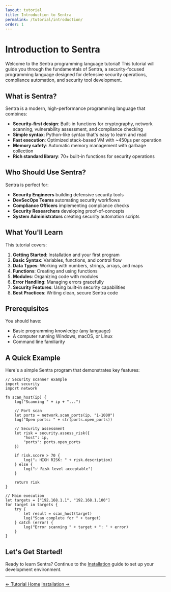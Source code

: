 ```yaml
---
layout: tutorial
title: Introduction to Sentra
permalink: /tutorial/introduction/
order: 1
---
```


# Introduction to Sentra

Welcome to the Sentra programming language tutorial! This tutorial will guide you through the fundamentals of Sentra, a security-focused programming language designed for defensive security operations, compliance automation, and security tool development.

## What is Sentra?

Sentra is a modern, high-performance programming language that combines:

- **Security-first design**: Built-in functions for cryptography, network scanning, vulnerability assessment, and compliance checking
- **Simple syntax**: Python-like syntax that's easy to learn and read
- **Fast execution**: Optimized stack-based VM with ~450μs per operation
- **Memory safety**: Automatic memory management with garbage collection
- **Rich standard library**: 70+ built-in functions for security operations

## Who Should Use Sentra?

Sentra is perfect for:

- **Security Engineers** building defensive security tools
- **DevSecOps Teams** automating security workflows
- **Compliance Officers** implementing compliance checks
- **Security Researchers** developing proof-of-concepts
- **System Administrators** creating security automation scripts

## What You'll Learn

This tutorial covers:

1. **Getting Started**: Installation and your first program
2. **Basic Syntax**: Variables, functions, and control flow
3. **Data Types**: Working with numbers, strings, arrays, and maps
4. **Functions**: Creating and using functions
5. **Modules**: Organizing code with modules
6. **Error Handling**: Managing errors gracefully
7. **Security Features**: Using built-in security capabilities
8. **Best Practices**: Writing clean, secure Sentra code

## Prerequisites

You should have:

- Basic programming knowledge (any language)
- A computer running Windows, macOS, or Linux
- Command line familiarity

## A Quick Example

Here's a simple Sentra program that demonstrates key features:

```sentra
// Security scanner example
import security
import network

fn scan_host(ip) {
    log("Scanning " + ip + "...")
    
    // Port scan
    let ports = network.scan_ports(ip, "1-1000")
    log("Open ports: " + str(ports.open_ports))
    
    // Security assessment
    let risk = security.assess_risk({
        "host": ip,
        "ports": ports.open_ports
    })
    
    if risk.score > 70 {
        log("⚠️ HIGH RISK: " + risk.description)
    } else {
        log("✅ Risk level acceptable")
    }
    
    return risk
}

// Main execution
let targets = ["192.168.1.1", "192.168.1.100"]
for target in targets {
    try {
        let result = scan_host(target)
        log("Scan complete for " + target)
    } catch (error) {
        log("Error scanning " + target + ": " + error)
    }
}
```

## Let's Get Started!

Ready to learn Sentra? Continue to the [Installation](/tutorial/installation/) guide to set up your development environment.

---

<div class="tutorial-nav">
    <a href="/tutorial/" class="nav-prev">← Tutorial Home</a>
    <a href="/tutorial/installation/" class="nav-next">Installation →</a>
</div>